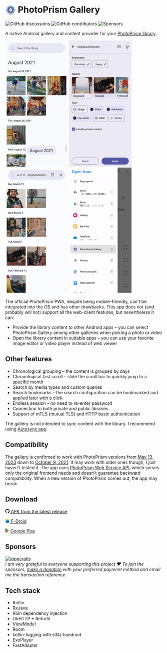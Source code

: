 # <img src="app/src/main/res/mipmap-hdpi/ic_launcher.png" alt="Icon" style="vertical-align: bottom; height: 1.2em;"/> PhotoPrism Gallery

![GitHub discussions](https://img.shields.io/github/discussions/Radiokot/photoprism-android-client?label=Discussions&color=e2e0f6&style=flat-square) 
![GitHub contributors](https://img.shields.io/github/contributors/Radiokot/photoprism-android-client?label=Contributors&color=e2e0f6&style=flat-square) 
![Sponsors](https://img.shields.io/static/v1?label=Sponsors&message=2&color=e2e0f6&style=flat-square)

A native Android gallery and content provider for your [PhotoPrism library](https://www.photoprism.app/). 

<p float="left">
<img src="fastlane/metadata/android/en-US/images/phoneScreenshots/1.png" width=200 />
<img src="fastlane/metadata/android/en-US/images/phoneScreenshots/2.png" width=200 />
<img src="fastlane/metadata/android/en-US/images/phoneScreenshots/3.png" width=200 />
<img src="fastlane/metadata/android/en-US/images/phoneScreenshots/4.png" width=200 />
</p>

The official PhotoPrism PWA, despite being mobile-friendly, can't be integrated into the OS and has other drawbacks.
This app does not (and probably will not) support all the web-client features, but nevertheless it can:
- Provide the library content to other Android apps – 
you can select PhotoPrism Gallery among other galleries when picking a photo or video
- Open the library content in suitable apps –
you can use your favorite image editor or video player instead of web viewer

## Other features
- Chronological grouping – the content is grouped by days
- Chronological fast scroll – slide the scroll bar to quickly jump to a specific month
- Search by media types and custom queries
- Search bookmarks – the search configuration can be bookmarked and applied later with a click
- Endless session – no need to re-enter password
- Connection to both private and public libraries
- Support of mTLS (mutual TLS) and HTTP basic authentication

The gallery is not intended to sync content with the library. 
I recommend using [Autosync app](https://play.google.com/store/apps/details?id=com.ttxapps.autosync).

## Compatibility
The gallery is confirmed to work with PhotoPrism versions from 
[May 13, 2023](https://github.com/photoprism/photoprism/releases/tag/230513-0b780defb) 
down to [October 9, 2021](https://github.com/photoprism/photoprism/releases/tag/211009-d6cc8df5). 
It may work with older ones though, I just haven't tested it.
The app uses [PhotoPrism Web Service API](https://docs.photoprism.app/developer-guide/api/), 
which serves only the original frontend needs and doesn't guarantee backward compatibility. 
When a new version of PhotoPrism comes out, the app may break.

## Download
[<img src="repository-assets/icon-github.svg" alt="APK" style="height: 1em;"/> APK from the latest release](https://github.com/Radiokot/photoprism-android-client/releases/latest)


[<img src="repository-assets/icon-fdroid.png" alt="F-Droid" style="height: 1em;"/> F-Droid](https://f-droid.org/packages/ua.com.radiokot.photoprism)


[<img src="repository-assets/icon-gplay.svg" alt="Google Play" style="height: 1em;"/> Google Play](https://play.google.com/store/apps/details?id=ua.com.radiokot.photoprism)

## Sponsors
[<img src="https://avatars.githubusercontent.com/u/52239579?s=100&v=4" alt="ippocratis" height=50 />](https://github.com/ippocratis)
<br>
*I am very grateful to everyone supporting this project ♥ To join the sponsors, [make a donation](https://radiokot.com.ua/tip) with your preferred payment method and email me the transaction reference. &emsp;*

## Tech stack
- Kotlin
- RxJava
- Koin dependency injection
- OkHTTP + Retrofit
- ViewModel
- Room
- kotlin-logging with slf4j-handroid
- ExoPlayer
- FastAdapter
